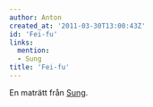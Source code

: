 ```yaml
---
author: Anton
created_at: '2011-03-30T13:00:43Z'
id: 'Fei-fu'
links:
  mention:
  - Sung
title: 'Fei-fu'
---
```


En maträtt från [Sung].

  [Sung]: Sung
